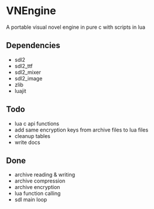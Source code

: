 # VNEngine
A portable visual novel engine in pure c with scripts in lua

## Dependencies
- sdl2
- sdl2_ttf
- sdl2_mixer
- sdl2_image
- zlib
- luajit

## Todo
- lua c api functions
- add same encryption keys from archive files to lua files
- cleanup tables
- write docs

## Done
- archive reading & writing
- archive compression
- archive encryption
- lua function calling
- sdl main loop